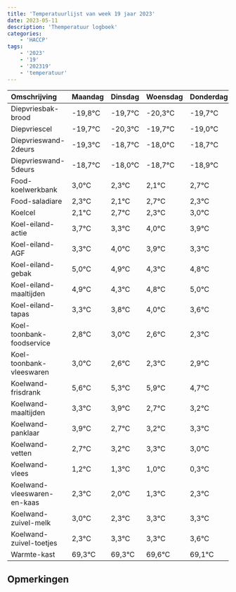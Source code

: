 ```yaml
---
title: 'Temperatuurlijst van week 19 jaar 2023'
date: 2023-05-11
description: 'Themperatuur logboek'
categories:
    - 'HACCP'
tags:
    - '2023'
    - '19'
    - '202319'
    - 'temperatuur'
---
```

|Omschrijving|Maandag|Dinsdag|Woensdag|Donderdag|Vrijdag|Zaterdag|Zondag|
|:---|:---|:---|:---|:---|:---|:---|:---|
|Diepvriesbak-brood|-19,8°C|-19,7°C|-20,3°C|-19,7°C| | | |
|Diepvriescel|-19,7°C|-20,3°C|-19,7°C|-19,0°C| | | |
|Diepvrieswand-2deurs|-19,3°C|-18,7°C|-18,0°C|-18,7°C| | | |
|Diepvrieswand-5deurs|-18,7°C|-18,0°C|-18,7°C|-18,9°C| | | |
|Food-koelwerkbank|3,0°C|2,3°C|2,1°C|2,7°C| | | |
|Food-saladiare|2,3°C|2,1°C|2,7°C|2,3°C| | | |
|Koelcel|2,1°C|2,7°C|2,3°C|3,0°C| | | |
|Koel-eiland-actie|3,7°C|3,3°C|4,0°C|3,9°C| | | |
|Koel-eiland-AGF|3,3°C|4,0°C|3,9°C|3,3°C| | | |
|Koel-eiland-gebak|5,0°C|4,9°C|4,3°C|4,8°C| | | |
|Koel-eiland-maaltijden|4,9°C|4,3°C|4,8°C|5,0°C| | | |
|Koel-eiland-tapas|3,3°C|3,8°C|4,0°C|3,6°C| | | |
|Koel-toonbank-foodservice|2,8°C|3,0°C|2,6°C|2,3°C| | | |
|Koel-toonbank-vleeswaren|3,0°C|2,6°C|2,3°C|2,9°C| | | |
|Koelwand-frisdrank|5,6°C|5,3°C|5,9°C|4,7°C| | | |
|Koelwand-maaltijden|3,3°C|3,9°C|2,7°C|3,2°C| | | |
|Koelwand-panklaar|3,9°C|2,7°C|3,2°C|3,3°C| | | |
|Koelwand-vetten|2,7°C|3,2°C|3,3°C|3,0°C| | | |
|Koelwand-vlees|1,2°C|1,3°C|1,0°C|0,3°C| | | |
|Koelwand-vleeswaren-en-kaas|2,3°C|2,0°C|1,3°C|2,3°C| | | |
|Koelwand-zuivel-melk|3,0°C|2,3°C|3,3°C|3,3°C| | | |
|Koelwand-zuivel-toetjes|2,3°C|3,3°C|3,3°C|3,6°C| | | |
|Warmte-kast|69,3°C|69,3°C|69,6°C|69,1°C| | | |

## Opmerkingen


